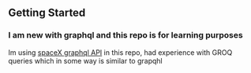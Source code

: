 

## Getting Started
### I am new with graphql and this repo is for learning purposes

Im using [spaceX graphql API](https://studio.apollographql.com/public/SpaceX-pxxbxen/variant/current/home) in this repo, had experience with GROQ queries which in some way is similar to grapqhl
